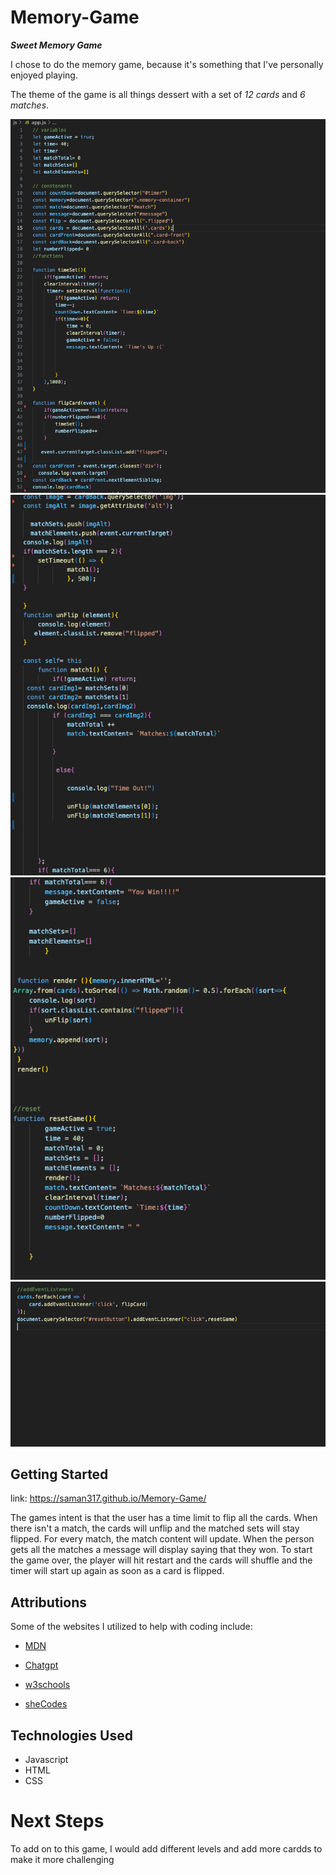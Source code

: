 # Memory-Game

***Sweet Memory Game***

I chose to do the memory game, because it's something that I've personally enjoyed playing. 

The theme of the game is all things dessert with a set of *12 cards* and *6 matches*. 

![CodePart1](image.png)
![CodePart2](image-1.png)
![CodePart3](image-2.png)
![CodePart4](image-3.png)




## Getting Started

link: https://saman317.github.io/Memory-Game/

The games intent is that the user has a time limit to flip all the cards. When there isn't a match, the cards will unflip and the matched sets will stay flipped. For every match, the match content will update. When the person gets all the matches a message will display saying that they won. To start the game over, the player will hit restart and the cards will shuffle and the timer will start up again as soon as a card is flipped.

## Attributions

Some of the websites I utilized to help with coding include:

* [MDN](https://developer.mozilla.org/en-US/)

* [Chatgpt](https://chatgpt.com/)

* [w3schools](https://www.w3schools.com/)

* [sheCodes](https://www.shecodes.io/)


## Technologies Used

* Javascript
* HTML
* CSS


# Next Steps

To add on to this game, I would add different levels and add more cardds to make it more challenging